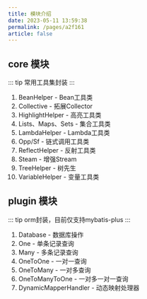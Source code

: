 ```yaml
---
title: 模块介绍
date: 2023-05-11 13:59:38
permalink: /pages/a2f161
article: false
---
```



## core 模块

::: tip
常用工具集封装
:::

1. BeanHelper - Bean工具类
2. Collective - 拓展Collector
3. HighlightHelper - 高亮工具类
4. Lists、Maps、Sets - 集合工具类
5. LambdaHelper - Lambda工具类
6. Opp/Sf - 链式调用工具类 <Badge text="实验功能"/>
7. ReflectHelper - 反射工具类
8. Steam - 增强Stream
9. TreeHelper - 树先生
10. VariableHelper - 变量工具类 <Badge text="实验功能"/>




## plugin 模块

::: tip
orm封装，目前仅支持mybatis-plus
:::


1. Database - 数据库操作
2. One - 单条记录查询
3. Many - 多条记录查询
4. OneToOne - 一对一查询
5. OneToMany - 一对多查询
6. OneToManyToOne - 一对多一对一查询 <Badge text="实验功能"/>
7. DynamicMapperHandler - 动态映射处理器







